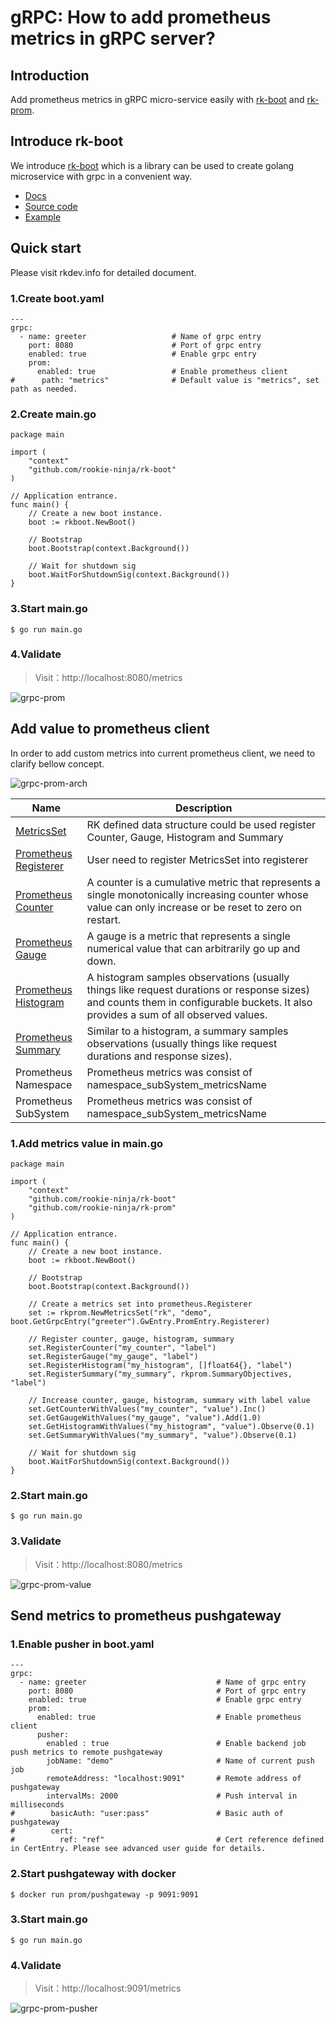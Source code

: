 # gRPC: How to add prometheus metrics in gRPC server?

## Introduction
Add prometheus metrics in gRPC micro-service easily with [rk-boot](https://github.com/rookie-ninja/rk-boot) and [rk-prom](https://github.com/rookie-ninja/rk-prom).

## Introduce rk-boot
We introduce [rk-boot](https://github.com/rookie-ninja/rk-boot) which is a library can be used to create golang microservice with grpc in a convenient way.
- [Docs](https://rkdev.info/docs/bootstrapper/getting-started/grpc-golang/)
- [Source code](https://github.com/rookie-ninja/rk-boot)
- [Example](https://github.com/rookie-ninja/rk-demo/tree/master/grpc/getting-started)

## Quick start
Please visit rkdev.info for detailed document.

### 1.Create boot.yaml 
```
---
grpc:
  - name: greeter                   # Name of grpc entry
    port: 8080                      # Port of grpc entry
    enabled: true                   # Enable grpc entry
    prom:
      enabled: true                 # Enable prometheus client
#      path: "metrics"              # Default value is "metrics", set path as needed.
```

### 2.Create main.go
```
package main

import (
	"context"
	"github.com/rookie-ninja/rk-boot"
)

// Application entrance.
func main() {
	// Create a new boot instance.
	boot := rkboot.NewBoot()

	// Bootstrap
	boot.Bootstrap(context.Background())

	// Wait for shutdown sig
	boot.WaitForShutdownSig(context.Background())
}
```

### 3.Start main.go
```
$ go run main.go
```

### 4.Validate
> Visit：http://localhost:8080/metrics

![grpc-prom](img/grpc-prom.png)

## Add value to prometheus client
In order to add custom metrics into current prometheus client, we need to clarify bellow concept.

![grpc-prom-arch](img/grpc-prom-arch.png)

| Name | Description |
| ---- | ---- |
| [MetricsSet](https://github.com/rookie-ninja/rk-prom/blob/master/metrics_set.go) | RK defined data structure could be used register Counter, Gauge, Histogram and Summary |
| [Prometheus Registerer](https://github.com/prometheus/client_golang/blob/master/prometheus/registry.go) | User need to register MetricsSet into registerer |
| [Prometheus Counter](https://prometheus.io/docs/concepts/metric_types/#counter) | A counter is a cumulative metric that represents a single monotonically increasing counter whose value can only increase or be reset to zero on restart. |
| [Prometheus Gauge](https://prometheus.io/docs/concepts/metric_types/#gauge) | A gauge is a metric that represents a single numerical value that can arbitrarily go up and down. |
| [Prometheus Histogram](https://prometheus.io/docs/concepts/metric_types/#histogram) | A histogram samples observations (usually things like request durations or response sizes) and counts them in configurable buckets. It also provides a sum of all observed values. |
| [Prometheus Summary](https://prometheus.io/docs/concepts/metric_types/#summary) | Similar to a histogram, a summary samples observations (usually things like request durations and response sizes). |
| Prometheus Namespace | Prometheus metrics was consist of namespace_subSystem_metricsName |
| Prometheus SubSystem | Prometheus metrics was consist of namespace_subSystem_metricsName |

### 1.Add metrics value in main.go
```
package main

import (
	"context"
	"github.com/rookie-ninja/rk-boot"
	"github.com/rookie-ninja/rk-prom"
)

// Application entrance.
func main() {
	// Create a new boot instance.
	boot := rkboot.NewBoot()

	// Bootstrap
	boot.Bootstrap(context.Background())

	// Create a metrics set into prometheus.Registerer
	set := rkprom.NewMetricsSet("rk", "demo", boot.GetGrpcEntry("greeter").GwEntry.PromEntry.Registerer)

	// Register counter, gauge, histogram, summary
	set.RegisterCounter("my_counter", "label")
	set.RegisterGauge("my_gauge", "label")
	set.RegisterHistogram("my_histogram", []float64{}, "label")
	set.RegisterSummary("my_summary", rkprom.SummaryObjectives, "label")

	// Increase counter, gauge, histogram, summary with label value
	set.GetCounterWithValues("my_counter", "value").Inc()
	set.GetGaugeWithValues("my_gauge", "value").Add(1.0)
	set.GetHistogramWithValues("my_histogram", "value").Observe(0.1)
	set.GetSummaryWithValues("my_summary", "value").Observe(0.1)

	// Wait for shutdown sig
	boot.WaitForShutdownSig(context.Background())
}
```

### 2.Start main.go
```
$ go run main.go
```

### 3.Validate
> Visit：http://localhost:8080/metrics

![grpc-prom-value](img/grpc-prom-value.png)

## Send metrics to prometheus pushgateway
### 1.Enable pusher in boot.yaml
```
---
grpc:
  - name: greeter                             # Name of grpc entry
    port: 8080                                # Port of grpc entry
    enabled: true                             # Enable grpc entry
    prom:
      enabled: true                           # Enable prometheus client
      pusher:
        enabled : true                        # Enable backend job push metrics to remote pushgateway
        jobName: "demo"                       # Name of current push job
        remoteAddress: "localhost:9091"       # Remote address of pushgateway
        intervalMs: 2000                      # Push interval in milliseconds
#        basicAuth: "user:pass"               # Basic auth of pushgateway
#        cert:
#          ref: "ref"                         # Cert reference defined in CertEntry. Please see advanced user guide for details.
```

### 2.Start pushgateway with docker
```
$ docker run prom/pushgateway -p 9091:9091
```

### 3.Start main.go
```
$ go run main.go
```

### 4.Validate
> Visit：http://localhost:9091/metrics

![grpc-prom-pusher](img/grpc-prom-pusher.png)
